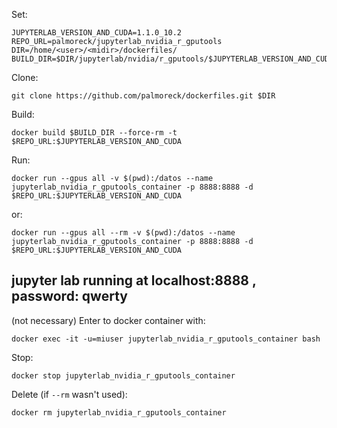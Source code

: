 Set:

```
JUPYTERLAB_VERSION_AND_CUDA=1.1.0_10.2
REPO_URL=palmoreck/jupyterlab_nvidia_r_gputools
DIR=/home/<user>/<midir>/dockerfiles/
BUILD_DIR=$DIR/jupyterlab/nvidia/r_gputools/$JUPYTERLAB_VERSION_AND_CUDA
```

Clone:

```
git clone https://github.com/palmoreck/dockerfiles.git $DIR
```

Build:

```
docker build $BUILD_DIR --force-rm -t $REPO_URL:$JUPYTERLAB_VERSION_AND_CUDA
```


Run:

```
docker run --gpus all -v $(pwd):/datos --name jupyterlab_nvidia_r_gputools_container -p 8888:8888 -d $REPO_URL:$JUPYTERLAB_VERSION_AND_CUDA
```

or:

```
docker run --gpus all --rm -v $(pwd):/datos --name jupyterlab_nvidia_r_gputools_container -p 8888:8888 -d $REPO_URL:$JUPYTERLAB_VERSION_AND_CUDA
```

## jupyter lab running at localhost:8888 , password: qwerty

(not necessary) Enter to docker container with:

```
docker exec -it -u=miuser jupyterlab_nvidia_r_gputools_container bash
```

Stop:

```
docker stop jupyterlab_nvidia_r_gputools_container
```

Delete (if `--rm` wasn't used):


```
docker rm jupyterlab_nvidia_r_gputools_container
```


